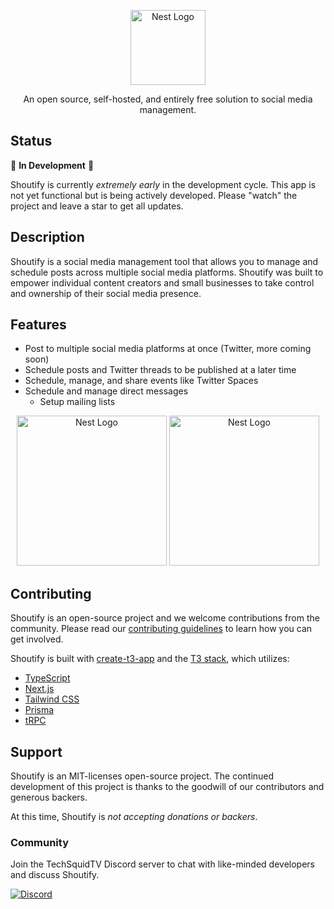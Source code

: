 <p align="center">
  <img src="./.github/img/shoutify-logo-icon-24-filled.svg" width="120" alt="Nest Logo" />
</p>

<p align="center">An open source, self-hosted, and entirely free solution to social media management.</p>

## Status

🚧 **In Development** 🚧

Shoutify is currently _extremely early_ in the development cycle. This app is
not yet functional but is being actively developed. Please "watch" the project
and leave a star to get all updates.

## Description

Shoutify is a social media management tool that allows you to manage and
schedule posts across multiple social media platforms. Shoutify was built to
empower individual content creators and small businesses to take control and
ownership of their social media presence.

## Features

- Post to multiple social media platforms at once (Twitter, more coming soon)
- Schedule posts and Twitter threads to be published at a later time
- Schedule, manage, and share events like Twitter Spaces
- Schedule and manage direct messages
  - Setup mailing lists

<p align="center">
  <img src="./.github/img/shoutify-home-preview-framed.png" width="240" alt="Nest Logo" />
<img src="./.github/img/shoutify-app-preview-framed.png" width="240" alt="Nest Logo" /> 
</p>

## Contributing

Shoutify is an open-source project and we welcome contributions from the
community. Please read our [contributing guidelines](./CONTRIBUTING.md) to learn
how you can get involved.

Shoutify is built with [create-t3-app](https://github.com/t3-oss/create-t3-app)
and the [T3 stack](https://init.tips/), which utilizes:

- [TypeScript](https://www.typescriptlang.org/)
- [Next.js](https://nextjs.org/)
- [Tailwind CSS](https://tailwindcss.com/)
- [Prisma](https://www.prisma.io/)
- [tRPC](https://trpc.io/)

## Support

Shoutify is an MIT-licenses open-source project. The continued development of
this project is thanks to the goodwill of our contributors and generous backers.

At this time, Shoutify is _not accepting donations or backers_.

### Community

Join the TechSquidTV Discord server to chat with like-minded developers and
discuss Shoutify.

[![Discord](https://img.shields.io/discord/415249366840901643?color=5865F2&label=Discord&logo=discord&logoColor=white)](https://discord.gg/CTC9DVvYZz)
